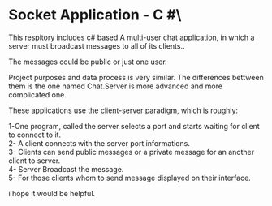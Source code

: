 ﻿# Socket Application - C #\
This respitory includes c# based A multi-user chat application, in which a server must broadcast messages to all of its clients..<p>
The messages could be public or just one user.<p>
Project purposes and data process is very similar. The differences bettween them is the one named Chat.Server is more advanced and more complicated one.<p>
 These applications use the client-server paradigm, which is roughly:<p><p>
 1-One program, called the server selects a port and starts  waiting for client to connect to it.<br>
 2- A client connects with the server port informations.<br>
 3- Clients can send public messages or a private message for an another client to server.<br>
 4- Server Broadcast the message.<br>
 5- For those clients whom to send message displayed on their interface.<p>
i hope it would be helpful.<br>
